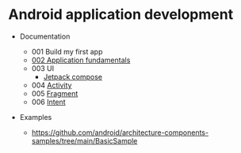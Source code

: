 # Android application development
- Documentation
    - 001 Build my first app
    - [002 Application fundamentals](./docs/002_app_fundamentals/app_fundamentals.md)
    - 003 UI
        - [Jetpack compose](./docs/003_jetpack_compose/index.md)
    - 004 [Activity](./docs/004_activity/index.md)
    - 005 [Fragment](./docs/005_fragment/fragment.md)
    - 006 [Intent](./docs/005_fragment/intent.md)

- Examples
    - https://github.com/android/architecture-components-samples/tree/main/BasicSample